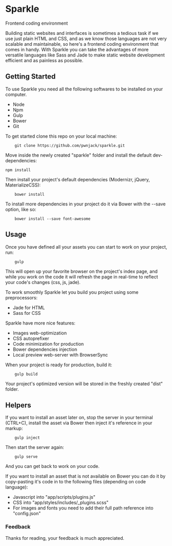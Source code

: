# Sparkle
Frontend coding environment

Building static websites and interfaces is sometimes a tedious task if we use just plain HTML and CSS, and as we know those languages are not very scalable and maintainable, so here's a frontend coding environment that comes in handy. With Sparkle you can take the advantages of more versatile languages like Sass and Jade to make static website development efficient and as painless as possible.

## Getting Started
To use Sparkle you need all the following softwares to be installed on your computer.

 - Node
 - Npm
 - Gulp
 - Bower
 - Git

To get started clone this repo on your local machine:

		git clone https://github.com/pwnjack/sparkle.git

Move inside the newly created "sparkle" folder and install the default dev-dependencies:

    npm install

Then install your project's default dependencies (Modernizr, jQuery, MaterializeCSS):

 		bower install

To install more dependencies in your project do it via Bower with the --save option, like so:

 		bower install --save font-awesome


## Usage
Once you have defined all your assets you can start to work on your project, run:

		gulp

This will open up your favorite browser on the project's index page, and while you work on the code it will refresh  the page in real-time to reflect your code's changes (css, js, jade).

To work smoothly Sparkle let you build you project using some preprocessors:

- Jade for HTML
- Sass for CSS

Sparkle have more nice features:

- Images web-optimization
- CSS autoprefixer
- Code minimization for production
- Bower dependencies injection
- Local preview web-server with BrowserSync

When your project is ready for production, build it:

		gulp build

Your project's optimized version will be stored in the freshly created "dist" folder.

## Helpers
If you want to install an asset later on, stop the server in your terminal (CTRL+C), install the asset via Bower then inject it's reference in your markup:

		gulp inject

Then start the server again:

		gulp serve

And you can get back to work on your code.

If you want to install an asset that is not available on Bower you can do it by copy-pasting it's code in to the following files (depending on code language):

- Javascript into "app/scripts/plugins.js"
- CSS into "app/styles/includes/_plugins.scss"
- For images and fonts you need to add their full path reference into "config.json"

### Feedback
Thanks for reading, your feedback is much appreciated.